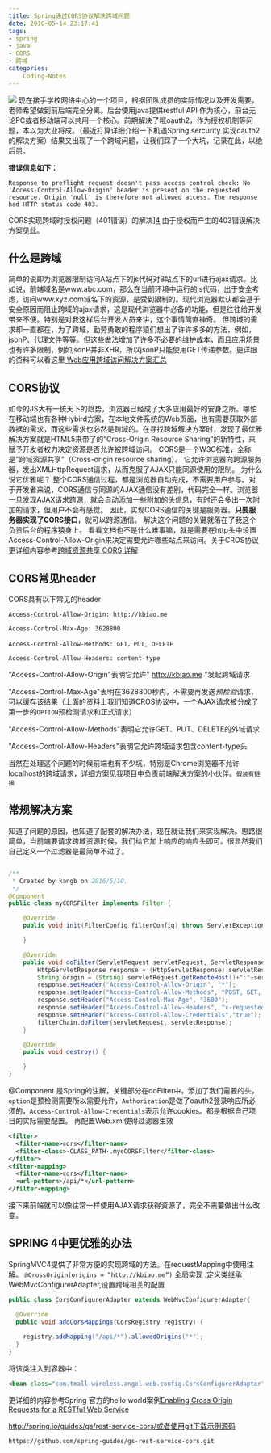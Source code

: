 ```yaml
---
title: Spring通过CORS协议解决跨域问题
date: 2016-05-14 23:17:41
tags:
- spring
- java
- CORS
- 跨域
categories:
    Coding-Notes
---
```

![](https://image.kbiao.me/16-5-15/23272345.jpg)
现在接手学校网络中心的一个项目，根据团队成员的实际情况以及开发需要，老师希望做到前后端完全分离。后台使用java提供restful API 作为核心，前台无论PC或者移动端可以共用一个核心。前期解决了哦oauth2，作为授权机制等问题，本以为大业将成。（最近打算详细介绍一下机遇Spring sercurity 实现oauth2的解决方案）结果又出现了一个跨域问题，让我们踩了一个大坑，记录在此，以绝后患。
<!-- more -->
**错误信息如下：**
```
Response to preflight request doesn't pass access control check: No 'Access-Control-Allow-Origin' header is present on the requested resource. Origin 'null' is therefore not allowed access. The response had HTTP status code 403.
```

CORS实现跨域时授权问题（401错误）的解决][4]   由于授权而产生的403错误解决方案见此。
## 什么是跨域
简单的说即为浏览器限制访问A站点下的js代码对B站点下的url进行ajax请求。比如说，前端域名是www.abc.com，那么在当前环境中运行的js代码，出于安全考虑，访问www.xyz.com域名下的资源，是受到限制的。现代浏览器默认都会基于安全原因而阻止跨域的ajax请求，这是现代浏览器中必备的功能，但是往往给开发带来不便。特别是对我这样后台开发人员来讲，这个事情简直神奇。
但跨域的需求却一直都在，为了跨域，勤劳勇敢的程序猿们想出了许许多多的方法，例如，jsonP、代理文件等等。但这些做法增加了许多不必要的维护成本，而且应用场景也有许多限制，例如jsonP并非XHR，所以jsonP只能使用GET传递参数。更详细的资料可以看这里[ Web应用跨域访问解决方案汇总][1]


## CORS协议
如今的JS大有一统天下的趋势，浏览器已经成了大多应用最好的安身之所。哪怕在移动端也有各种Hybird方案，在本地文件系统的Web页面，也有需要获取外部数据的需求，而这些需求也必然是跨域的。在寻找跨域解决方案时，发现了最优雅解决方案就是HTML5来带了的“Cross-Origin Resource Sharing”的新特性，来赋予开发者权力决定资源是否允许被跨域访问。
CORS是一个W3C标准，全称是"跨域资源共享"（Cross-origin resource sharing）。
它允许浏览器向跨源服务器，发出XMLHttpRequest请求，从而克服了AJAX只能同源使用的限制。
为什么说它优雅呢？
整个CORS通信过程，都是浏览器自动完成，不需要用户参与。对于开发者来说，CORS通信与同源的AJAX通信没有差别，代码完全一样。浏览器一旦发现AJAX请求跨源，就会自动添加一些附加的头信息，有时还会多出一次附加的请求，但用户不会有感觉。
因此，实现CORS通信的关键是服务器。**只要服务器实现了CORS接口**，就可以跨源通信。
解决这个问题的关键就落在了我这个负责后台的程序猿身上。
看看文档也不是什么难事嘛，就是需要在http头中设置Access-Control-Allow-Origin来决定需要允许哪些站点来访问。关于CROS协议更详细内容参考[跨域资源共享 CORS 详解][2]

## CORS常见header
CORS具有以下常见的header
```
Access-Control-Allow-Origin: http://kbiao.me  

Access-Control-Max-Age: 3628800

Access-Control-Allow-Methods: GET，PUT, DELETE

Access-Control-Allow-Headers: content-type
```

"Access-Control-Allow-Origin"表明它允许" http://kbiao.me  "发起跨域请求

"Access-Control-Max-Age"表明在3628800秒内，不需要再发送*预检验*请求，可以缓存该结果（上面的资料上我们知道CROS协议中，一个AJAX请求被分成了第一步的`OPTION`预检测请求和正式请求）

"Access-Control-Allow-Methods"表明它允许GET、PUT、DELETE的外域请求

"Access-Control-Allow-Headers"表明它允许跨域请求包含content-type头

当然在处理这个问题的时候前端也有不少坑，特别是Chrome浏览器不允许localhost的跨域请求，详细方案见我项目中负责前端解决方案的小伙伴。`假装有链接`

## 常规解决方案

知道了问题的原因，也知道了配套的解决办法，现在就让我们来实现解决。思路很简单，当前端要请求跨域资源时候，我们给它加上响应的响应头即可。很显然我们自己定义一个过滤器是最简单不过了。
```java

/**
 * Created by kangb on 2016/5/10.
 */
@Component
public class myCORSFilter implements Filter {

    @Override
    public void init(FilterConfig filterConfig) throws ServletException {

    }

    @Override
    public void doFilter(ServletRequest servletRequest, ServletResponse servletResponse, FilterChain filterChain) throws IOException, ServletException {
        HttpServletResponse response = (HttpServletResponse) servletResponse;
        String origin = (String) servletRequest.getRemoteHost()+":"+servletRequest.getRemotePort();
        response.setHeader("Access-Control-Allow-Origin", "*");
        response.setHeader("Access-Control-Allow-Methods", "POST, GET, OPTIONS, DELETE");
        response.setHeader("Access-Control-Max-Age", "3600");
        response.setHeader("Access-Control-Allow-Headers", "x-requested-with,Authorization");
        response.setHeader("Access-Control-Allow-Credentials","true");
        filterChain.doFilter(servletRequest, servletResponse);
    }

    @Override
    public void destroy() {

    }
}
```
@Component 是Spring的注解，关键部分在doFilter中，添加了我们需要的头，`option`是预检测需要所以需要允许，`Authorization`是做了oauth2登录响应所必须的，`Access-Control-Allow-Credentials`表示允许cookies。都是根据自己项目的实际需要配置。
再配置Web.xml使得过滤器生效
```xml
<filter>
  <filter-name>cors</filter-name>
  <filter-class>·CLASS_PATH·.myeCORSFilter</filter-class>
</filter>
<filter-mapping>
  <filter-name>cors</filter-name>
  <url-pattern>/api/*</url-pattern>
</filter-mapping>
```
接下来前端就可以像往常一样使用AJAX请求获得资源了，完全不需要做出什么改变。

## SPRING 4中更优雅的办法
SpringMVC4提供了非常方便的实现跨域的方法。在requestMapping中使用注解。
`@CrossOrigin(origins = “http://kbiao.me”)`
全局实现 .定义类继承WebMvcConfigurerAdapter,设置跨域相关的配置
```java
public class CorsConfigurerAdapter extends WebMvcConfigurerAdapter{

  @Override
  public void addCorsMappings(CorsRegistry registry) {
    
    registry.addMapping("/api/*").allowedOrigins("*");
  }
}
```
将该类注入到容器中：
```xml
<bean class="com.tmall.wireless.angel.web.config.CorsConfigurerAdapter"></bean>
```
更详细的内容参考Spring 官方的hello world案例[Enabling Cross Origin Requests for a RESTful Web Service][3]     

http://spring.io/guides/gs/rest-service-cors/或者使用git下载示例源码
```bash
https://github.com/spring-guides/gs-rest-service-cors.git
```



  [1]: http://blog.csdn.net/fangaoxin/article/details/6929415
  [2]: http://www.ruanyifeng.com/blog/2016/04/cors.html
  [3]: http://spring.io/guides/gs/rest-service-cors/
  [4]: http://blog.kbiao.me/2016/05/21/CORS%E5%AE%9E%E7%8E%B0%E8%B7%A8%E5%9F%9F%E6%97%B6%E6%8E%88%E6%9D%83%E9%97%AE%E9%A2%98%EF%BC%88401%E9%94%99%E8%AF%AF%EF%BC%89%E7%9A%84%E8%A7%A3%E5%86%B3/